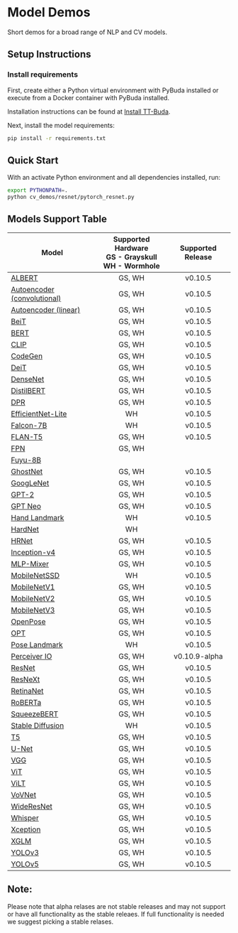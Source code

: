 # Model Demos

Short demos for a broad range of NLP and CV models.

## Setup Instructions

### Install requirements

First, create either a Python virtual environment with PyBuda installed or execute from a Docker container with PyBuda installed.

Installation instructions can be found at [Install TT-Buda](../first_5_steps/1_install_tt_buda.md).

Next, install the model requirements:

```bash
pip install -r requirements.txt
```

## Quick Start

With an activate Python environment and all dependencies installed, run:

```bash
export PYTHONPATH=.
python cv_demos/resnet/pytorch_resnet.py
```

## Models Support Table

| **Model** | **Supported Hardware** <br> GS - Grayskull <br> WH - Wormhole | **Supported Release** |
|--------------------------------------------------------------|:------------:|:-------:|
|   [ALBERT](nlp_demos/albert/)                                |     GS, WH   | v0.10.5 |
|   [Autoencoder (convolutional)](cv_demos/conv_autoencoder/)  |     GS, WH   | v0.10.5 |
|   [Autoencoder (linear)](cv_demos/linear_autoencoder/)       |     GS, WH   | v0.10.5 |
|   [BeiT](cv_demos/beit/)                                     |     GS, WH   | v0.10.5 |
|   [BERT](nlp_demos/bert/)                                    |     GS, WH   | v0.10.5 |
|   [CLIP](cv_demos/clip/)                                     |     GS, WH   | v0.10.5 |
|   [CodeGen](nlp_demos/codegen/)                              |     GS, WH   | v0.10.5 |
|   [DeiT](cv_demos/deit/)                                     |     GS, WH   | v0.10.5 |
|   [DenseNet](cv_demos/densenet/)                             |     GS, WH   | v0.10.5 |
|   [DistilBERT](nlp_demos/distilbert/)                        |     GS, WH   | v0.10.5 |
|   [DPR](nlp_demos/dpr/)                                      |     GS, WH   | v0.10.5 |
|   [EfficientNet-Lite](cv_demos/efficientnet_lite/)           |         WH   | v0.10.5 |
|   [Falcon-7B](nlp_demos/falcon/)                             |         WH   | v0.10.5 |
|   [FLAN-T5](nlp_demos/flant5/)                               |     GS, WH   | v0.10.5 |
|   [FPN](cv_demos/fpn/)                                       |     GS, WH   |         |
|   [Fuyu-8B](nlp_demos/fuyu8b/)                               |              |         |
|   [GhostNet](cv_demos/ghostnet/)                             |     GS, WH   | v0.10.5 |
|   [GoogLeNet](cv_demos/googlenet/)                           |     GS, WH   | v0.10.5 |
|   [GPT-2](nlp_demos/gpt2/)                                   |     GS, WH   | v0.10.5 |
|   [GPT Neo](nlp_demos/gptneo/)                               |     GS, WH   | v0.10.5 |
|   [Hand Landmark](cv_demos/landmark/)                        |         WH   | v0.10.5 |
|   [HardNet](cv_demos/hardnet/)                               |         WH   |         |
|   [HRNet](cv_demos/hrnet/)                                   |     GS, WH   | v0.10.5 |
|   [Inception-v4](cv_demos/inceptionv4/)                      |     GS, WH   | v0.10.5 |
|   [MLP-Mixer](cv_demos/mlpmixer/)                            |     GS, WH   | v0.10.5 |
|   [MobileNetSSD](cv_demos/mobilenet_ssd/)                    |         WH   | v0.10.5 |
|   [MobileNetV1](cv_demos/mobilenet_v1/)                      |     GS, WH   | v0.10.5 |
|   [MobileNetV2](cv_demos/mobilenet_v2/)                      |     GS, WH   | v0.10.5 |
|   [MobileNetV3](cv_demos/mobilenet_v3/)                      |     GS, WH   | v0.10.5 |
|   [OpenPose](cv_demos/openpose/)                             |     GS, WH   | v0.10.5 |
|   [OPT](nlp_demos/opt/)                                      |     GS, WH   | v0.10.5 |
|   [Pose Landmark](cv_demos/landmark/)                        |         WH   | v0.10.5 |
|   [Perceiver IO](cv_demos/perceiverio/)                      |     GS, WH   | v0.10.9-alpha |
|   [ResNet](cv_demos/resnet/)                                 |     GS, WH   | v0.10.5 |
|   [ResNeXt](cv_demos/resnext/)                               |     GS, WH   | v0.10.5 |
|   [RetinaNet](cv_demos/retinanet/)                           |     GS, WH   | v0.10.5 |
|   [RoBERTa](nlp_demos/roberta/)                              |     GS, WH   | v0.10.5 |
|   [SqueezeBERT](nlp_demos/squeezebert/)                      |     GS, WH   | v0.10.5 |
|   [Stable Diffusion](cv_demos/stable_diffusion/)             |         WH   | v0.10.5 |
|   [T5](nlp_demos/t5/)                                        |     GS, WH   | v0.10.5 |
|   [U-Net](cv_demos/unet/)                                    |     GS, WH   | v0.10.5 |
|   [VGG](cv_demos/vgg/)                                       |     GS, WH   | v0.10.5 |
|   [ViT](cv_demos/vit/)                                       |     GS, WH   | v0.10.5 |
|   [ViLT](cv_demos/vilt/)                                     |     GS, WH   | v0.10.5 |
|   [VoVNet](cv_demos/vovnet/)                                 |     GS, WH   | v0.10.5 |
|   [WideResNet](cv_demos/wideresnet/)                         |     GS, WH   | v0.10.5 |
|   [Whisper](audio_demos/whisper/)                            |     GS, WH   | v0.10.5 |
|   [Xception](cv_demos/xception/)                             |     GS, WH   | v0.10.5 |
|   [XGLM](nlp_demos/xglm/)                                    |     GS, WH   | v0.10.5 |
|   [YOLOv3](cv_demos/yolo_v3/)                                |     GS, WH   | v0.10.5 |
|   [YOLOv5](cv_demos/yolo_v5/)                                |     GS, WH   | v0.10.5 |


## Note:

Please note that alpha relases are not stable releases and may not support or have all functionality as the stable releaes. If full functionality is needed we suggest picking a stable relases.
